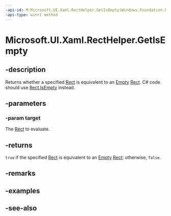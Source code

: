 ```yaml
---
-api-id: M:Microsoft.UI.Xaml.RectHelper.GetIsEmpty(Windows.Foundation.Rect)
-api-type: winrt method
---
```


<!-- Method syntax
public bool GetIsEmpty(Windows.Foundation.Rect target)
-->

# Microsoft.UI.Xaml.RectHelper.GetIsEmpty

## -description

 Returns whether a specified [Rect](/uwp/api/windows.foundation.rect) is equivalent to an [Empty](recthelper_empty.md) [Rect](/uwp/api/windows.foundation.rect). C# code should use [Rect.IsEmpty](/dotnet/api/windows.foundation.rect.isempty) instead.

## -parameters

### -param target

The [Rect](/uwp/api/windows.foundation.rect) to evaluate.

## -returns

 `true` if the specified [Rect](/uwp/api/windows.foundation.rect) is equivalent to an [Empty](recthelper_empty.md) [Rect](/uwp/api/windows.foundation.rect); otherwise, `false`.

## -remarks

## -examples

## -see-also
